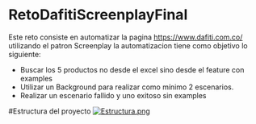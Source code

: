 # RetoDafitiScreenplayFinal
Este reto consiste en automatizar la pagina https://www.dafiti.com.co/ utilizando el patron Screenplay
la automatizacion tiene como objetivo lo siguiente:
- Buscar los 5 productos no desde el excel sino desde el feature con examples
- Utilizar un Background para realizar como mínimo 2 escenarios.
- Realizar un escenario fallido y uno exitoso sin examples

#Estructura del proyecto
[![Estructura.png](https://i.postimg.cc/3wg8kX4L/Estructura.png)](https://postimg.cc/FfH5qJxc)
